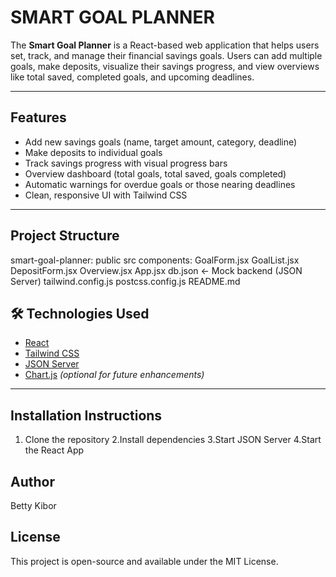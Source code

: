 # SMART GOAL PLANNER

The **Smart Goal Planner** is a React-based web application that helps users set, track, and manage their financial savings goals. Users can add multiple goals, make deposits, visualize their savings progress, and view overviews like total saved, completed goals, and upcoming deadlines.

---

## Features

- Add new savings goals (name, target amount, category, deadline)
- Make deposits to individual goals
- Track savings progress with visual progress bars
- Overview dashboard (total goals, total saved, goals completed)
- Automatic warnings for overdue goals or those nearing deadlines
- Clean, responsive UI with Tailwind CSS

---

## Project Structure

smart-goal-planner:
    public
    src
 components:
   GoalForm.jsx
   GoalList.jsx
   DepositForm.jsx
   Overview.jsx
   App.jsx
 db.json ← Mock backend (JSON Server)
 tailwind.config.js
 postcss.config.js
 README.md

## 🛠️ Technologies Used

- [React](https://reactjs.org/)
- [Tailwind CSS](https://tailwindcss.com/)
- [JSON Server](https://github.com/typicode/json-server)
- [Chart.js](https://www.chartjs.org/) *(optional for future enhancements)*

---

## Installation Instructions

1. Clone the repository
2.Install dependencies
3.Start JSON Server
4.Start the React App

## Author
Betty Kibor


## License
This project is open-source and available under the MIT License.

